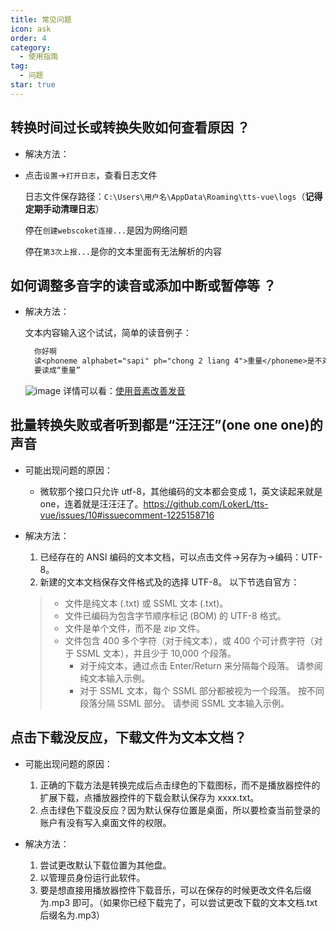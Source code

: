 ```yaml
---
title: 常见问题
icon: ask
order: 4
category:
  - 使用指南
tag:
  - 问题
star: true
---
```


## 转换时间过长或转换失败如何查看原因 ？

- 解决方法：
- 点击`设置`->`打开日志`，查看日志文件

  日志文件保存路径：`C:\Users\用户名\AppData\Roaming\tts-vue\logs`（**记得定期手动清理日志**）

  停在`创建webscoket连接...`是因为网络问题

  停在`第3次上报...`是你的文本里面有无法解析的内容

## 如何调整多音字的读音或添加中断或暂停等 ？

- 解决方法：

  文本内容输入这个试试，简单的读音例子：

  ```txt
    你好啊
    读<phoneme alphabet="sapi" ph="chong 2 liang 4">重量</phoneme>是不对的
    要读成“重量”
  ```

  ![image](https://user-images.githubusercontent.com/44148627/187923533-5f0a2375-c685-475e-9e51-d0ef3c3ce19e.png)
  详情可以看：[使用音素改善发音](https://docs.microsoft.com/zh-cn/azure/cognitive-services/speech-service/speech-synthesis-markup?tabs=csharp#use-phonemes-to-improve-pronunciation)

## 批量转换失败或者听到都是“汪汪汪”(one one one)的声音

- 可能出现问题的原因：

  - 微软那个接口只允许 utf-8，其他编码的文本都会变成 1，英文读起来就是 one，连着就是汪汪汪了。<https://github.com/LokerL/tts-vue/issues/10#issuecomment-1225158716>

- 解决方法：

  1. 已经存在的 ANSI 编码的文本文档，可以点击文件->另存为->编码：UTF-8。
  2. 新建的文本文档保存文件格式及的选择 UTF-8。
     以下节选自官方：

  > - 文件是纯文本 (.txt) 或 SSML 文本 (.txt)。
  > - 文件已编码为包含字节顺序标记 (BOM) 的 UTF-8 格式。
  > - 文件是单个文件，而不是 zip 文件。
  > - 文件包含 400 多个字符（对于纯文本），或 400 个可计费字符（对于 SSML 文本），并且少于 10,000 个段落。
  >   - 对于纯文本，通过点击 Enter/Return 来分隔每个段落。 请参阅纯文本输入示例。
  >   - 对于 SSML 文本，每个 SSML 部分都被视为一个段落。 按不同段落分隔 SSML 部分。 请参阅 SSML 文本输入示例。

## 点击下载没反应，下载文件为文本文档？

- 可能出现问题的原因：

  1. 正确的下载方法是转换完成后点击绿色的下载图标，而不是播放器控件的扩展下载，点播放器控件的下载会默认保存为 xxxx.txt。
  2. 点击绿色下载没反应？因为默认保存位置是桌面，所以要检查当前登录的账户有没有写入桌面文件的权限。

- 解决方法：

  1. 尝试更改默认下载位置为其他盘。
  2. 以管理员身份运行此软件。
  3. 要是想直接用播放器控件下载音乐，可以在保存的时候更改文件名后缀为.mp3 即可。（如果你已经下载完了，可以尝试更改下载的文本文档.txt 后缀名为.mp3）
